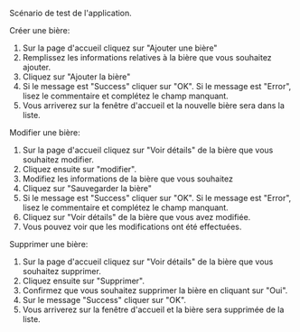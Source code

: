 Scénario de test de l'application.

Créer une bière:
1. Sur la page d'accueil cliquez sur "Ajouter une bière"
2. Remplissez les informations relatives à la bière que vous souhaitez ajouter.
3. Cliquez sur "Ajouter la bière"
4. Si le message est "Success" cliquer sur "OK". Si le message est "Error", lisez le commentaire et complétez le champ manquant.
5. Vous arriverez sur la fenêtre d'accueil et la nouvelle bière sera dans la liste.

Modifier une bière:
1. Sur la page d'accueil cliquez sur "Voir détails" de la bière que vous souhaitez modifier.
2. Cliquez ensuite sur "modifier".
3. Modifiez les informations de la bière que vous souhaitez
4. Cliquez sur "Sauvegarder la bière"
5. Si le message est "Success" cliquer sur "OK". Si le message est "Error", lisez le commentaire et complétez le champ manquant.
6. Cliquez sur "Voir détails" de la bière que vous avez modifiée.
7. Vous pouvez voir que les modifications ont été effectuées.

Supprimer une bière:
1. Sur la page d'accueil cliquez sur "Voir détails" de la bière que vous souhaitez supprimer.
2. Cliquez ensuite sur "Supprimer".
3. Confirmez que vous souhaitez supprimer la bière en cliquant sur "Oui".
4. Sur le message "Success" cliquer sur "OK".
5. Vous arriverez sur la fenêtre d'accueil et la bière sera supprimée de la liste.